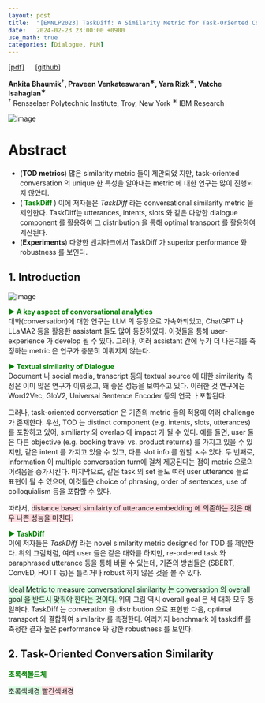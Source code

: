 ```yaml
---
layout: post
title:  "[EMNLP2023] TaskDiff: A Similarity Metric for Task-Oriented Conversations"
date:   2024-02-23 23:00:00 +0900
use_math: true
categories: [Dialogue, PLM]
---
```


[[pdf]](https://aclanthology.org/2023.emnlp-main.1009.pdf) &emsp;
[[github]](https://github.com/enokawa/taskdiff/tree/master)

**Ankita Bhaumik<sup>†</sup>, Praveen Venkateswaran<sup>∗</sup>, Yara Rizk<sup>∗</sup>, Vatche Isahagian<sup>∗</sup>**
<br><sup>†</sup> Rensselaer Polytechnic Institute, Troy, New York <sup>∗</sup> IBM Research &emsp;

![image](https://github.com/yong1-kim/yong1-kim.github.io/assets/42200027/7f02c344-a494-4533-a52c-5a61d4954087)

# Abstract
- (**TOD metrics**) 많은 similarity metric 들이 제안되었 지만, task-oriented conversation 의 unique 한 특성을 알아내는 metric 에 대한 연구는 많이 진행되지 않았다.
- (<span style='color:green;font-weight:bold'> TaskDiff </span>) 이에 저자들은 *TaskDiff* 라는 conversational similarity metric 을 제안한다. TaskDiff는 utterances, intents, slots 와 같은 다양한 dialogue component 를 활용하여 그 distribution 을 통해 optimal transport 를 활용하여 계산된다.
- (**Experiments**) 다양한 벤치마크에서 TaskDiff 가 superior performance 와 robustness 를 보인다.

## 1. Introduction

![image](https://github.com/yong1-kim/yong1-kim.github.io/assets/42200027/9df17141-a180-4c2b-97a3-ba8ca055f74a)

<span style='color:green;font-weight:bold'> ▶ A key aspect of conversational analytics  </span>
<br>
대화(conversation)에 대한 연구는 LLM 의 등장으로 가속화되었고, ChatGPT 나 LLaMA2 등을 활용한 assistant 들도 많이 등장하였다. 이것들을 통해 user-experience 가 develop 될 수 있다.
그러나, 여러 assistant 간에 누가 더 나은지를 측정하는 metric 은 연구가 충분히 이뤄지지 않는다.

<span style='color:green;font-weight:bold'> ▶ Textual similarity of Dialogue </span>
<br>
Document 나 social media, transcript 등의 textual source 에 대한 similarity 측정은 이미 많은 연구가 이뤄졌고, 꽤 좋은 성능을 보여주고 있다.
이러한 것 연구에는 Word2Vec, GloV2, Universal Sentence Encoder 등의 연국 ㅏ포함된다.

그러나, task-oriented conversation 은 기존의 metric 들의 적용에 여러 challenge 가 존재한다.
우선, TOD 는 distinct component (e.g. intents, slots, utterances) 를 포함하고 있어, similiarty 와 overlap 에 impact 가 될 수 있다. 예를 들면, user 둘은 다른 objective (e.g. booking travel vs. product returns) 를 가지고 있을 수 있지만, 같은 intent 를 가지고 있을 수 있고, 다른 slot info 를 원할 ㅅ수 있다.
두 번째로, information 이 multiple conversation turn에 걸쳐 제공된다는 점이 metric 으로의 어려움을 증가시킨다.
마지막으로, 같은 task 의 set 들도 여러 user utterance 들로 표현이 될 수 있으며, 이것들은 choice of phrasing, order of sentences, use of colloquialism 등을 포함할 수 있다.

따라서,  <span style='background-color: #ffdce0'> distance based similairty of utterance embedding 에 의존하는 것은 매우 나쁜 성능을 미친다. </span>

<span style='color:green;font-weight:bold'>  ▶ TaskDiff </span>
<br>
이에 저자들은 *TaskDiff* 라는 novel similarity metric designed for TOD 를 제안한다.
위의 그림처럼, 여러 user 들은 같은 대화를 하지만, re-ordered task 와 paraphrased utterance 등을 통해 바뀔 수 있는데, 기존의 방법들은 (SBERT, ConvED, HOTT 등)은 틀리거나 robust 하지 않은 것을 볼 수 있다.

<span style='background-color: #dcffe4'> Ideal Metric to measure conversational similarity 는 conversation 의 overall goal 을 반드시 맞춰야 한다는 것이다. </span>
위의 그림 역시 overall goal 은 세 대화 모두 동일하다.
TaskDiff 는 converation 을 distribution 으로 표현한 다음, optimal transport 와 결합하여 similarity 를 측정한다.
여러가지 benchmark 에 taskdiff 를 측정한 결과 높은 performance 와 강한 robustness 를 보인다.

## 2. Task-Oriented Conversation Similarity





<span style='color:green;font-weight:bold'> 초록색볼드체 </span>

<span style='background-color: #dcffe4'> 초록색배경 </span>
<span style='background-color: #ffdce0'> 빨간색배경 </span>
